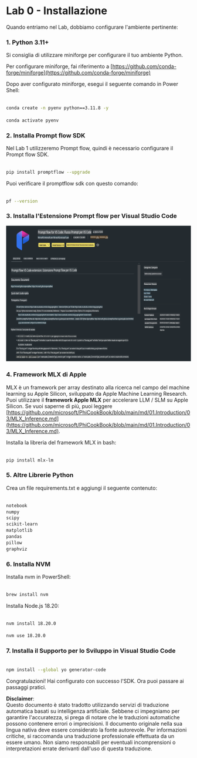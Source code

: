 # **Lab 0 - Installazione**

Quando entriamo nel Lab, dobbiamo configurare l'ambiente pertinente:

### **1. Python 3.11+**

Si consiglia di utilizzare miniforge per configurare il tuo ambiente Python.

Per configurare miniforge, fai riferimento a [https://github.com/conda-forge/miniforge](https://github.com/conda-forge/miniforge)

Dopo aver configurato miniforge, esegui il seguente comando in Power Shell:

```bash

conda create -n pyenv python==3.11.8 -y

conda activate pyenv

```

### **2. Installa Prompt flow SDK**

Nel Lab 1 utilizzeremo Prompt flow, quindi è necessario configurare il Prompt flow SDK.

```bash

pip install promptflow --upgrade

```

Puoi verificare il promptflow sdk con questo comando:

```bash

pf --version

```

### **3. Installa l'Estensione Prompt flow per Visual Studio Code**

![pf](../../../../../../../../../translated_images/pf_ext.fa065f22e1ee3e67157662d8be5241f346ddd83744045e3406d92b570e8d8b36.it.png)

### **4. Framework MLX di Apple**

MLX è un framework per array destinato alla ricerca nel campo del machine learning su Apple Silicon, sviluppato da Apple Machine Learning Research. Puoi utilizzare il **framework Apple MLX** per accelerare LLM / SLM su Apple Silicon. Se vuoi saperne di più, puoi leggere [https://github.com/microsoft/PhiCookBook/blob/main/md/01.Introduction/03/MLX_Inference.md](https://github.com/microsoft/PhiCookBook/blob/main/md/01.Introduction/03/MLX_Inference.md).

Installa la libreria del framework MLX in bash:

```bash

pip install mlx-lm

```

### **5. Altre Librerie Python**

Crea un file requirements.txt e aggiungi il seguente contenuto:

```txt

notebook
numpy 
scipy 
scikit-learn 
matplotlib 
pandas 
pillow 
graphviz

```

### **6. Installa NVM**

Installa nvm in PowerShell:

```bash

brew install nvm

```

Installa Node.js 18.20:

```bash

nvm install 18.20.0

nvm use 18.20.0

```

### **7. Installa il Supporto per lo Sviluppo in Visual Studio Code**

```bash

npm install --global yo generator-code

```

Congratulazioni! Hai configurato con successo l'SDK. Ora puoi passare ai passaggi pratici.

**Disclaimer**:  
Questo documento è stato tradotto utilizzando servizi di traduzione automatica basati su intelligenza artificiale. Sebbene ci impegniamo per garantire l'accuratezza, si prega di notare che le traduzioni automatiche possono contenere errori o imprecisioni. Il documento originale nella sua lingua nativa deve essere considerato la fonte autorevole. Per informazioni critiche, si raccomanda una traduzione professionale effettuata da un essere umano. Non siamo responsabili per eventuali incomprensioni o interpretazioni errate derivanti dall'uso di questa traduzione.